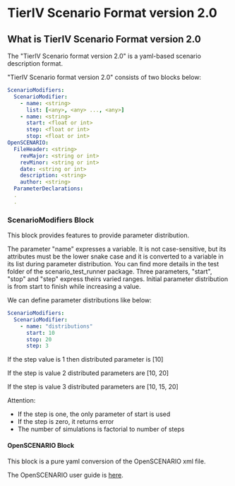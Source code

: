 # TierIV Scenario Format version 2.0

## What is TierIV Scenario Format version 2.0

The "TierIV Scenario format version 2.0" is a yaml-based scenario description format.

"TierIV Scenario format version 2.0" consists of two blocks below:

```yaml
ScenarioModifiers:
  ScenarioModifier:
    - name: <string>
      list: [<any>, <any> ..., <any>]
    - name: <string>
      start: <float or int>
      step: <float or int>
      stop: <float or int>
OpenSCENARIO:
  FileHeader: <string>
    revMajor: <string or int>
    revMinor: <string or int>
    date: <string or int>
    description: <string>
    author: <string>
  ParameterDeclarations:
  .
  .
```

### ScenarioModifiers Block

This block provides features to provide parameter distribution.

The parameter "name" expresses a variable. It is not case-sensitive, but its attributes must be the lower snake case and it is converted to a variable in its list during parameter distribution.
You can find more details in the test folder of the scenario_test_runner package.
Three parameters, "start", "stop" and "step" express theirs varied ranges.
Initial parameter distribution is from start to finish while increasing a value.

We can define parameter distributions like below:

```yaml
ScenarioModifiers:
  ScenarioModifier:
    - name: "distributions"
      start: 10
      stop: 20
      step: 3
```

If the step value is 1 then distributed parameter is [10]

If the step is value 2 distributed parameters are [10, 20]

If the step is value 3 distributed parameters are [10, 15, 20]

Attention:

- If the step is one, the only parameter of start is used
- If the step is zero, it returns error
- The number of simulations is factorial to number of steps

#### OpenSCENARIO Block

This block is a pure yaml conversion of the OpenSCENARIO xml file.

The OpenSCENARIO user guide is [here](https://releases.asam.net/OpenSCENARIO/1.0.0/ASAM_OpenSCENARIO_BS-1-2_User-Guide_V1-0-0.html#_foreword).
